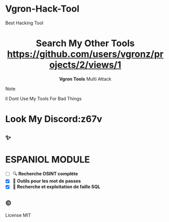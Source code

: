 # Vgron-Hack-Tool
Best Hacking Tool



<div align=center>
  
# Search My Other Tools  https://github.com/users/vgronz/projects/2/views/1

**Vgron Tools** Multi Attack

</div>

> [!NOTE]
> Il Dont Use My Tools For Bad Things

# Look My Discord:z67v

## ✨

# ESPANIOL MODULE
- [ ] 🔍 **Recherche OSINT complète**
- [x] 🔐 **Outils pour les mot de passes**
- [x] 🔑 **Recherche et exploitation de faille SQL**

## ©️ 
License MIT
